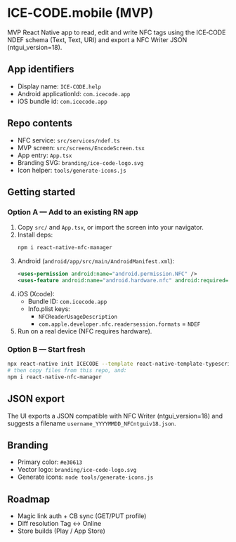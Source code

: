 # ICE‑CODE.mobile (MVP)

MVP React Native app to read, edit and write NFC tags using the ICE‑CODE NDEF schema (Text, Text, URI) and export a NFC Writer JSON (ntgui_version=18).

## App identifiers
- Display name: `ICE‑CODE.help`
- Android applicationId: `com.icecode.app`
- iOS bundle id: `com.icecode.app`

## Repo contents
- NFC service: `src/services/ndef.ts`
- MVP screen: `src/screens/EncodeScreen.tsx`
- App entry: `App.tsx`
- Branding SVG: `branding/ice-code-logo.svg`
- Icon helper: `tools/generate-icons.js`

## Getting started

### Option A — Add to an existing RN app
1. Copy `src/` and `App.tsx`, or import the screen into your navigator.
2. Install deps:
   ```bash
   npm i react-native-nfc-manager
   ```
3. Android (`android/app/src/main/AndroidManifest.xml`):
   ```xml
   <uses-permission android:name="android.permission.NFC" />
   <uses-feature android:name="android.hardware.nfc" android:required="true" />
   ```
4. iOS (Xcode):
   - Bundle ID: `com.icecode.app`
   - Info.plist keys:
     - `NFCReaderUsageDescription`
     - `com.apple.developer.nfc.readersession.formats` = `NDEF`
5. Run on a real device (NFC requires hardware).

### Option B — Start fresh
```bash
npx react-native init ICECODE --template react-native-template-typescript
# then copy files from this repo, and:
npm i react-native-nfc-manager
```

## JSON export
The UI exports a JSON compatible with NFC Writer (ntgui_version=18) and suggests a filename `username_YYYYMMDD_NFCntguiv18.json`.

## Branding
- Primary color: `#e30613`
- Vector logo: `branding/ice-code-logo.svg`
- Generate icons: `node tools/generate-icons.js`

## Roadmap
- Magic link auth + CB sync (GET/PUT profile)
- Diff resolution Tag ↔ Online
- Store builds (Play / App Store)